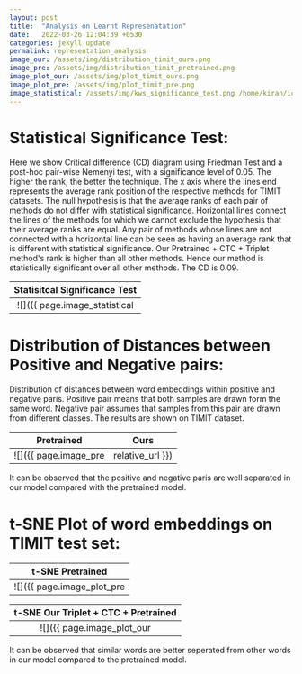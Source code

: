 ```yaml
---
layout: post
title:  "Analysis on Learnt Represenatation"
date:   2022-03-26 12:04:39 +0530
categories: jekyll update
permalink: representation_analysis
image_our: /assets/img/distribution_timit_ours.png
image_pre: /assets/img/distribution_timit_pretrained.png
image_plot_our: /assets/img/plot_timit_ours.png
image_plot_pre: /assets/img/plot_timit_pre.png
image_statistical: /assets/img/kws_significance_test.png /home/kiran/icassp_website/analysis/assets/img/kws_significance_test_2.png
---
```

# __Statistical Significance Test:__

Here we show Critical difference (CD) diagram using Friedman Test and a post-hoc pair-wise Nemenyi test, with a significance level of 0.05.  The higher the rank, the better the technique. The x axis where the lines end represents the average rank position of the respective methods for TIMIT datasets. The null hypothesis is that the average ranks of each pair of methods do not differ with statistical significance. Horizontal lines connect the lines of the methods for which we cannot exclude the hypothesis that their average ranks are equal. Any pair of methods whose lines are not connected with a horizontal line can be seen as having an average rank that is different with statistical significance. Our Pretrained + CTC + Triplet method's rank is higher than all other methods. Hence our method is statistically significant over all other methods.  The CD is 0.09.

Statisitcal Significance Test |
:--------: |
![]({{ page.image_statistical | relative_url }}) |



# __Distribution of Distances between Positive and Negative pairs:__

Distribution of distances between word embeddings within positive and negative paris.  Positive pair means that both samples are drawn form the same word. Negative pair assumes that samples from this pair are drawn from different classes.
The results are shown on TIMIT dataset.

Pretrained             |  Ours
:-------------------------:|:-------------------------:
![]({{ page.image_pre | relative_url }})  |  ![]({{ page.image_our | relative_url }})


It can be observed that the positive and negative paris are well separated in our model compared with the pretrained model.

# __t-SNE Plot of word embeddings on TIMIT test set:__

t-SNE Pretrained |
:--------: |
![]({{ page.image_plot_pre | relative_url }}) |

t-SNE Our Triplet + CTC + Pretrained |
:--------: |
![]({{ page.image_plot_our | relative_url }}) |


It can be observed that similar words are better seperated from other words in our model compared to the pretrained model.
